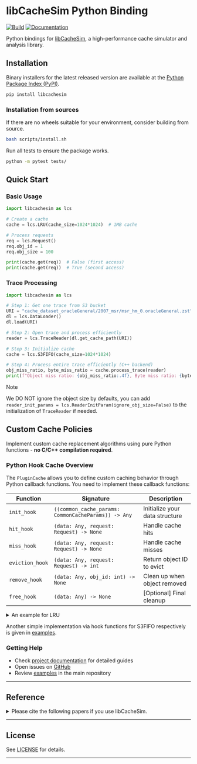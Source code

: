 # libCacheSim Python Binding

[![Build](https://github.com/cacheMon/libCacheSim-python/actions/workflows/build.yml/badge.svg)](https://github.com/cacheMon/libCacheSim-python/actions/workflows/build.yml)
[![Documentation](https://github.com/cacheMon/libCacheSim-python/actions/workflows/docs.yml/badge.svg)](docs.libcachesim.com/python)

Python bindings for [libCacheSim](https://github.com/1a1a11a/libCacheSim), a high-performance cache simulator and analysis library.

## Installation

Binary installers for the latest released version are available at the [Python Package Index (PyPI)](https://pypi.org/project/libcachesim).

```bash
pip install libcachesim
```

### Installation from sources

If there are no wheels suitable for your environment, consider building from source.

```bash
bash scripts/install.sh
```

Run all tests to ensure the package works.

```bash
python -m pytest tests/
```

## Quick Start

### Basic Usage

```python
import libcachesim as lcs

# Create a cache
cache = lcs.LRU(cache_size=1024*1024)  # 1MB cache

# Process requests
req = lcs.Request()
req.obj_id = 1
req.obj_size = 100

print(cache.get(req))  # False (first access)
print(cache.get(req))  # True (second access)
```

### Trace Processing

```python
import libcachesim as lcs

# Step 1: Get one trace from S3 bucket
URI = "cache_dataset_oracleGeneral/2007_msr/msr_hm_0.oracleGeneral.zst"
dl = lcs.DataLoader()
dl.load(URI)

# Step 2: Open trace and process efficiently
reader = lcs.TraceReader(dl.get_cache_path(URI))

# Step 3: Initialize cache
cache = lcs.S3FIFO(cache_size=1024*1024)

# Step 4: Process entire trace efficiently (C++ backend)
obj_miss_ratio, byte_miss_ratio = cache.process_trace(reader)
print(f"Object miss ratio: {obj_miss_ratio:.4f}, Byte miss ratio: {byte_miss_ratio:.4f}")
```

> [!NOTE]
> We DO NOT ignore the object size by defaults, you can add `reader_init_params = lcs.ReaderInitParam(ignore_obj_size=False)` to the initialization of `TraceReader` if needed.

## Custom Cache Policies

Implement custom cache replacement algorithms using pure Python functions - **no C/C++ compilation required**.

### Python Hook Cache Overview

The `PluginCache` allows you to define custom caching behavior through Python callback functions. You need to implement these callback functions:

| Function | Signature | Description |
|----------|-----------|-------------|
| `init_hook` | `((common_cache_params: CommonCacheParams)) -> Any` | Initialize your data structure |
| `hit_hook` | `(data: Any, request: Request) -> None` | Handle cache hits |
| `miss_hook` | `(data: Any, request: Request) -> None` | Handle cache misses |
| `eviction_hook` | `(data: Any, request: Request) -> int` | Return object ID to evict |
| `remove_hook` | `(data: Any, obj_id: int) -> None` | Clean up when object removed |
| `free_hook` | `(data: Any) -> None` | [Optional] Final cleanup |

<details>
<summary>An example for LRU</summary>

```python
from collections import OrderedDict
from libcachesim import PluginCache, CommonCacheParams, Request, SyntheticReader, LRU


class StandaloneLRU:
    def __init__(self):
        self.cache_data = OrderedDict()

    def cache_hit(self, obj_id):
        if obj_id in self.cache_data:
            obj_size = self.cache_data.pop(obj_id)
            self.cache_data[obj_id] = obj_size

    def cache_miss(self, obj_id, obj_size):
        self.cache_data[obj_id] = obj_size

    def cache_eviction(self):
        evicted_id, _ = self.cache_data.popitem(last=False)
        return evicted_id

    def cache_remove(self, obj_id):
        if obj_id in self.cache_data:
            del self.cache_data[obj_id]


def cache_init_hook(common_cache_params: CommonCacheParams):
    return StandaloneLRU()


def cache_hit_hook(cache, request: Request):
    cache.cache_hit(request.obj_id)


def cache_miss_hook(cache, request: Request):
    cache.cache_miss(request.obj_id, request.obj_size)


def cache_eviction_hook(cache, request: Request):
    return cache.cache_eviction()


def cache_remove_hook(cache, obj_id):
    cache.cache_remove(obj_id)


def cache_free_hook(cache):
    cache.cache_data.clear()


plugin_lru_cache = PluginCache(
    cache_size=1024,
    cache_init_hook=cache_init_hook,
    cache_hit_hook=cache_hit_hook,
    cache_miss_hook=cache_miss_hook,
    cache_eviction_hook=cache_eviction_hook,
    cache_remove_hook=cache_remove_hook,
    cache_free_hook=cache_free_hook,
    cache_name="CustomizedLRU",
)
```
</details>


Another simple implementation via hook functions for S3FIFO respectively is given in [examples](examples/plugin_cache/s3fifo.py).

### Getting Help

- Check [project documentation](docs.libcachesim.com/python) for detailed guides
- Open issues on [GitHub](https://github.com/cacheMon/libCacheSim-python/issues)
- Review [examples](/example) in the main repository

---
## Reference
<details>
<summary> Please cite the following papers if you use libCacheSim. </summary>

```
@inproceedings{yang2020-workload,
    author = {Juncheng Yang and Yao Yue and K. V. Rashmi},
    title = {A large-scale analysis of hundreds of in-memory cache clusters at Twitter},
    booktitle = {14th USENIX Symposium on Operating Systems Design and Implementation (OSDI 20)},
    year = {2020},
    isbn = {978-1-939133-19-9},
    pages = {191--208},
    url = {https://www.usenix.org/conference/osdi20/presentation/yang},
    publisher = {USENIX Association},
}

@inproceedings{yang2023-s3fifo,
  title = {FIFO Queues Are All You Need for Cache Eviction},
  author = {Juncheng Yang and Yazhuo Zhang and Ziyue Qiu and Yao Yue and K.V. Rashmi},
  isbn = {9798400702297},
  publisher = {Association for Computing Machinery},
  booktitle = {Symposium on Operating Systems Principles (SOSP'23)},
  pages = {130–149},
  numpages = {20},
  year={2023}
}

@inproceedings{yang2023-qdlp,
  author = {Juncheng Yang and Ziyue Qiu and Yazhuo Zhang and Yao Yue and K.V. Rashmi},
  title = {FIFO Can Be Better than LRU: The Power of Lazy Promotion and Quick Demotion},
  year = {2023},
  isbn = {9798400701955},
  publisher = {Association for Computing Machinery},
  doi = {10.1145/3593856.3595887},
  booktitle = {Proceedings of the 19th Workshop on Hot Topics in Operating Systems (HotOS23)},
  pages = {70–79},
  numpages = {10},
}
```
If you used libCacheSim in your research, please cite the above papers.

</details>

---


## License
See [LICENSE](LICENSE) for details.

---